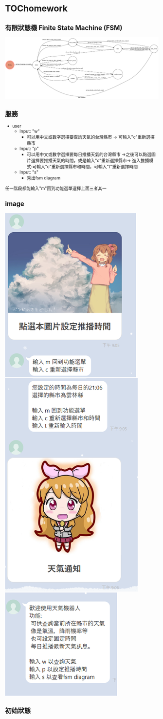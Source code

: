 # TOChomework

## 有限狀態機 Finite State Machine (FSM)
![fsm](./fsm.png)

## 服務

* user
	* Input: "w"
		*  可以用中文或數字選擇要查詢天氣的台灣縣市 -> 可輸入"c"重新選擇縣市
	* Input: "p"
		*  可以用中文或數字選擇要每日推播天氣的台灣縣市 ->之後可以點選圖片選擇要推播天氣的時間，或是輸入"c"重新選擇縣市-> 
		   進入推播模式:可輸入"c"重新選擇縣市和時間，可輸入"t"重新選擇時間
	* Input: "s"
		*  秀出fsm diagram 
		
任一階段都能輸入"m"回到功能選單選擇上面三者其一

## image

![demo](./l2.PNG)
![demo](./l3.PNG)
![demo](./l1.PNG)

## 初始狀態
